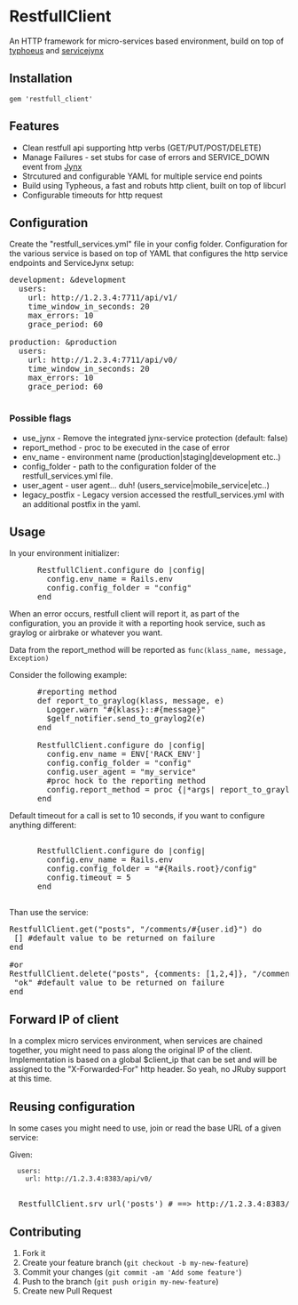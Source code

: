 # RestfullClient

An HTTP framework for micro-services based environment, build on top of [typhoeus](https://github.com/typhoeus/typhoeus) and [servicejynx](https://github.com/AvnerCohen/service-jynx)

## Installation

    gem 'restfull_client'

## Features

* Clean restfull api supporting http verbs (GET/PUT/POST/DELETE)
* Manage Failures -  set stubs for case of errors and SERVICE_DOWN event from [Jynx](https://github.com/AvnerCohen/service-jynx)
* Strcutured and configurable YAML for multiple service end points
* Build using Typheous, a fast and robuts http client, built on top of libcurl
* Configurable timeouts for http request

## Configuration

Create the "restfull_services.yml" file in your config folder.
Configuration for the various service is based on top of YAML that configures the http service endpoints and ServiceJynx setup:

<pre>
development: &development
  users:
    url: http://1.2.3.4:7711/api/v1/
    time_window_in_seconds: 20
    max_errors: 10
    grace_period: 60    

production: &production
  users:
    url: http://1.2.3.4:7711/api/v0/
    time_window_in_seconds: 20
    max_errors: 10
    grace_period: 60    

</pre>

### Possible flags

* use_jynx - Remove the integrated jynx-service protection (default: false)
* report_method - proc to be executed in the case of error
* env_name - environment name (production|staging|development etc..)
* config_folder - path to the configuration folder of the restfull_services.yml file.
* user_agent - user agent... duh! (users_service|mobile_service|etc..)
* legacy_postfix - Legacy version accessed the restfull_services.yml with an additional postfix in the yaml.

## Usage

In your environment initializer:

<pre>
      RestfullClient.configure do |config|
        config.env_name = Rails.env
        config.config_folder = "config"
      end
</pre>

When an error occurs, restfull client will report it, as part of the configuration, you an provide it with a reporting hook service, such as graylog or airbrake or whatever you want.

Data from the report_method will be reported as ```func(klass_name, message, Exception)```

Consider the following example:

<pre>
      #reporting method
      def report_to_graylog(klass, message, e)
        Logger.warn "#{klass}::#{message}"
        $gelf_notifier.send_to_graylog2(e)
      end

      RestfullClient.configure do |config|
        config.env_name = ENV['RACK_ENV']
        config.config_folder = "config"
        config.user_agent = "my_service"
        #proc hock to the reporting method
        config.report_method = proc {|*args| report_to_graylog(*args) }
      end
</pre>


Default timeout for a call is set to 10 seconds, if you want to configure anything different:
<pre>

      RestfullClient.configure do |config|
        config.env_name = Rails.env
        config.config_folder = "#{Rails.root}/config"
        config.timeout = 5
      end  

</pre>

Than use the service:

<pre>
RestfullClient.get("posts", "/comments/#{user.id}") do
 [] #default value to be returned on failure
end

#or
RestfullClient.delete("posts", {comments: [1,2,4]}, "/comments/#{some_id}") do
 "ok" #default value to be returned on failure
end
</pre>

## Forward IP of client
In a complex micro services environment, when services are chained together, you might need to pass along the original IP of the client.
Implementation is based on a global $client_ip that can be set and will be assigned to the "X-Forwarded-For" http header.
So yeah, no JRuby support at this time.


## Reusing configuration
In some cases you might need to use, join or read the base URL of a given service:


Given:

````
  users:
    url: http://1.2.3.4:8383/api/v0/
````
<pre>

  RestfullClient.srv_url('posts') # ==> http://1.2.3.4:8383/api/v0/
</pre>

## Contributing

1. Fork it
2. Create your feature branch (`git checkout -b my-new-feature`)
3. Commit your changes (`git commit -am 'Add some feature'`)
4. Push to the branch (`git push origin my-new-feature`)
5. Create new Pull Request
